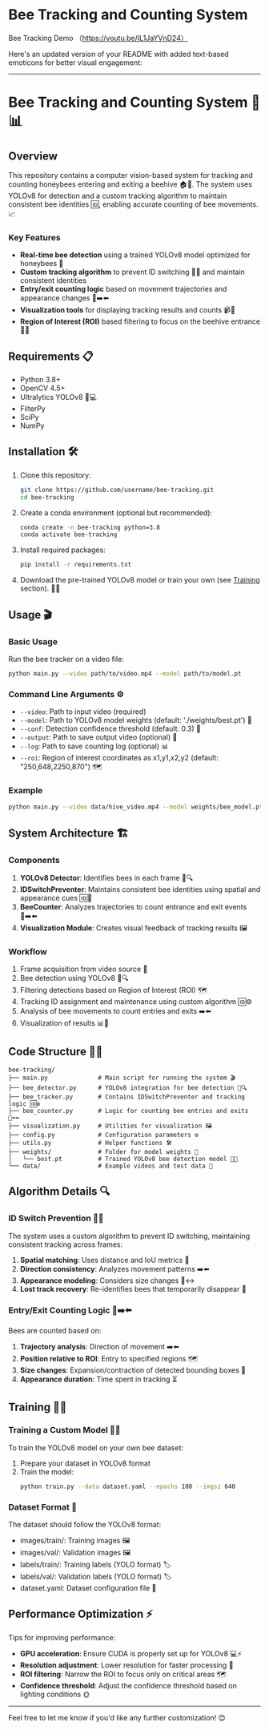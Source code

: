 # Bee Tracking and Counting System
Bee Tracking Demo （https://youtu.be/IL1JaYVnD24）

Here's an updated version of your README with added text-based emoticons for better visual engagement:

---

# Bee Tracking and Counting System 🐝📊

## Overview

This repository contains a computer vision-based system for tracking and counting honeybees entering and exiting a beehive 🏠🐝. The system uses YOLOv8 for detection and a custom tracking algorithm to maintain consistent bee identities 🆔, enabling accurate counting of bee movements. 📈

### Key Features

- **Real-time bee detection** using a trained YOLOv8 model optimized for honeybees 🐝
- **Custom tracking algorithm** to prevent ID switching 🚫🔄 and maintain consistent identities
- **Entry/exit counting logic** based on movement trajectories and appearance changes 🔄➡️⬅️
- **Visualization tools** for displaying tracking results and counts 📹🎨
- **Region of Interest (ROI)** based filtering to focus on the beehive entrance 🚪🐝

## Requirements 📋

- Python 3.8+
- OpenCV 4.5+
- Ultralytics YOLOv8 🐝💻
- FilterPy
- SciPy
- NumPy

## Installation 🛠️

1. Clone this repository:
   ```bash
   git clone https://github.com/username/bee-tracking.git
   cd bee-tracking
   ```

2. Create a conda environment (optional but recommended):
   ```bash
   conda create -n bee-tracking python=3.8
   conda activate bee-tracking
   ```

3. Install required packages:
   ```bash
   pip install -r requirements.txt
   ```

4. Download the pre-trained YOLOv8 model or train your own (see [Training](#training) section). 🧑‍🏫

## Usage 🎬

### Basic Usage

Run the bee tracker on a video file:

```bash
python main.py --video path/to/video.mp4 --model path/to/model.pt
```

### Command Line Arguments ⚙️

- `--video`: Path to input video (required)
- `--model`: Path to YOLOv8 model weights (default: './weights/best.pt') 🎯
- `--conf`: Detection confidence threshold (default: 0.3) 📏
- `--output`: Path to save output video (optional) 🎥
- `--log`: Path to save counting log (optional) 📊
- `--roi`: Region of interest coordinates as x1,y1,x2,y2 (default: "250,648,2250,870") 🗺️

### Example

```bash
python main.py --video data/hive_video.mp4 --model weights/bee_model.pt --conf 0.35 --output results/processed.mp4 --log results/counts.txt
```

## System Architecture 🏗️

### Components

1. **YOLOv8 Detector**: Identifies bees in each frame 🐝🔍
2. **IDSwitchPreventer**: Maintains consistent bee identities using spatial and appearance cues 🆔🚫
3. **BeeCounter**: Analyzes trajectories to count entrance and exit events 🔢➡️⬅️
4. **Visualization Module**: Creates visual feedback of tracking results 🖼️

### Workflow

1. Frame acquisition from video source 🎥
2. Bee detection using YOLOv8 🐝🔍
3. Filtering detections based on Region of Interest (ROI) 🗺️
4. Tracking ID assignment and maintenance using custom algorithm 🆔⚙️
5. Analysis of bee movements to count entries and exits ➡️⬅️
6. Visualization of results 📊🎨

## Code Structure 🧑‍💻

```
bee-tracking/
├── main.py              # Main script for running the system 🎬
├── bee_detector.py      # YOLOv8 integration for bee detection 🐝🔍
├── bee_tracker.py       # Contains IDSwitchPreventer and tracking logic 🆔⚙️
├── bee_counter.py       # Logic for counting bee entries and exits 🔢➡️⬅️
├── visualization.py     # Utilities for visualization 🖼️
├── config.py            # Configuration parameters ⚙️
├── utils.py             # Helper functions 🛠️
├── weights/             # Folder for model weights 🎯
│   └── best.pt          # Trained YOLOv8 bee detection model 🐝🎯
└── data/                # Example videos and test data 🎥
```

## Algorithm Details 🔍

### ID Switch Prevention 🚫🔄

The system uses a custom algorithm to prevent ID switching, maintaining consistent tracking across frames:

1. **Spatial matching**: Uses distance and IoU metrics 📏
2. **Direction consistency**: Analyzes movement patterns ➡️⬅️
3. **Appearance modeling**: Considers size changes 🔲↔️
4. **Lost track recovery**: Re-identifies bees that temporarily disappear 🔄

### Entry/Exit Counting Logic 🔢➡️⬅️

Bees are counted based on:

1. **Trajectory analysis**: Direction of movement ➡️⬅️
2. **Position relative to ROI**: Entry to specified regions 🗺️
3. **Size changes**: Expansion/contraction of detected bounding boxes 📏
4. **Appearance duration**: Time spent in tracking ⏳

## Training 🏋️‍♀️

### Training a Custom Model 🧑‍🏫

To train the YOLOv8 model on your own bee dataset:

1. Prepare your dataset in YOLOv8 format
2. Train the model:
   ```bash
   python train.py --data dataset.yaml --epochs 100 --imgsz 640
   ```

### Dataset Format 📂

The dataset should follow the YOLOv8 format:
- images/train/: Training images 🖼️
- images/val/: Validation images 🖼️
- labels/train/: Training labels (YOLO format) 🏷️
- labels/val/: Validation labels (YOLO format) 🏷️
- dataset.yaml: Dataset configuration file 📝

## Performance Optimization ⚡

Tips for improving performance:

- **GPU acceleration**: Ensure CUDA is properly set up for YOLOv8 💻⚡
- **Resolution adjustment**: Lower resolution for faster processing 📏
- **ROI filtering**: Narrow the ROI to focus only on critical areas 🗺️
- **Confidence threshold**: Adjust the confidence threshold based on lighting conditions 🌞

---

Feel free to let me know if you'd like any further customization! 😊
